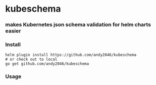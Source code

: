 # kubeschema

### makes Kubernetes json schema validation for helm charts easier

### Install

```
helm plugin install https://github.com/andy2046/kubeschema
# or check out to local 
go get github.com/andy2046/kubeschema
```

### Usage

```
```
